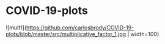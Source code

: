 # COVID-19-plots

![mult1](https://github.com/carlosbrody/COVID-19-plots/blob/master/src/multiplicative_factor_1.jpg | width=100)
